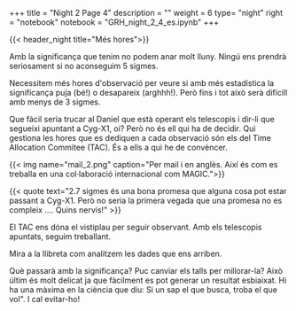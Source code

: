 +++
title = "Night 2 Page 4"
description = ""
weight = 6
type= "night"
right = "notebook"
notebook = "GRH_night_2_4_es.ipynb"
+++

{{< header_night title="Més hores">}}

Amb la significança que tenim no podem anar molt lluny. Ningú ens prendrà seriosament si no aconseguim 5 sigmes.

Necessitem més hores d'observació per veure si amb més estadística la significança puja (bé!) o desapareix (arghhh!). Però fins i tot això serà difícill amb menys de 3 sigmes.

Que fàcil seria trucar al Daniel que està operant els telescopis i dir-li que segueixi apuntant a Cyg-X1, oi? Però no és ell qui ha de decidir. Qui gestiona les hores que es dediquen a cada observació són els del Time Allocation Commitee (TAC). És a ells a qui he de convèncer.


{{< img name="mail_2.png" caption="Per mail i en anglès. Així és com es treballa en una col·laboració internacional com MAGIC.">}}

{{< quote
    text="2.7 sigmes és una bona promesa que alguna cosa pot estar passant a Cyg-X1. Però no seria la primera vegada que una promesa no es compleix .... Quins nervis!" >}}

El TAC ens dóna el vistiplau per seguir observant. Amb els telescopis apuntats, seguim treballant.

Mira a la llibreta com analitzem les dades que ens arriben.

Què passarà amb la significança? Puc canviar els talls per millorar-la? Això últim és molt delicat ja que fàcilment es pot generar un resultat esbiaixat. Hi ha una màxima en la ciència que diu: Si un sap el que busca, troba el que vol". I cal evitar-ho!

